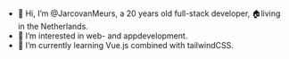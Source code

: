 - 👋 Hi, I’m @JarcovanMeurs, a 20 years old full-stack developer, 🏠living in the Netherlands. 
- 👀 I’m interested in web- and appdevelopment.
- 🌱 I’m currently learning Vue.js combined with tailwindCSS.

<!---
JarcovanMeurs/JarcovanMeurs is a ✨ special ✨ repository because its `README.md` (this file) appears on your GitHub profile.
You can click the Preview link to take a look at your changes.
--->
